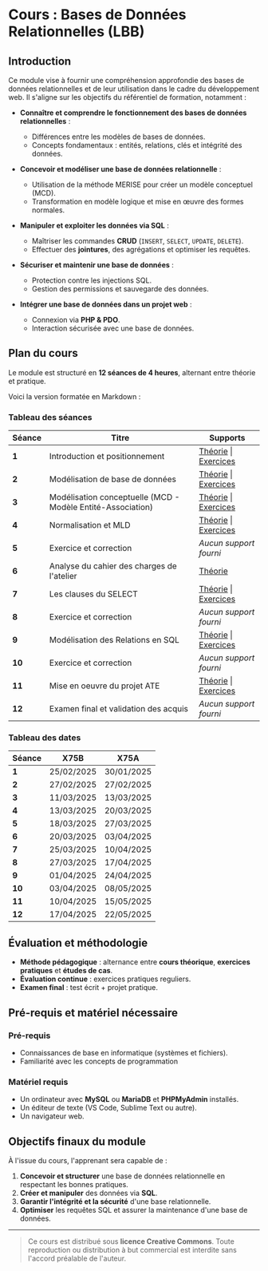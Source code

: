 # **Cours : Bases de Données Relationnelles (LBB)**

## **Introduction**
Ce module vise à fournir une compréhension approfondie des bases de données relationnelles et de leur utilisation dans le cadre du développement web. Il s'aligne sur les objectifs du référentiel de formation, notamment :

- **Connaître et comprendre le fonctionnement des bases de données relationnelles** :
  - Différences entre les modèles de bases de données.
  - Concepts fondamentaux : entités, relations, clés et intégrité des données.
  
- **Concevoir et modéliser une base de données relationnelle** :
  - Utilisation de la méthode MERISE pour créer un modèle conceptuel (MCD).
  - Transformation en modèle logique et mise en œuvre des formes normales.

- **Manipuler et exploiter les données via SQL** :
  - Maîtriser les commandes **CRUD** (`INSERT`, `SELECT`, `UPDATE`, `DELETE`).
  - Effectuer des **jointures**, des agrégations et optimiser les requêtes.

- **Sécuriser et maintenir une base de données** :
  - Protection contre les injections SQL.
  - Gestion des permissions et sauvegarde des données.

- **Intégrer une base de données dans un projet web** :
  - Connexion via **PHP & PDO**.
  - Interaction sécurisée avec une base de données.

## **Plan du cours**
Le module est structuré en **12 séances de 4 heures**, alternant entre théorie et pratique.

Voici la version formatée en Markdown :

### Tableau des séances

| Séance | Titre                                              | Supports                                           |
|--------|----------------------------------------------------|----------------------------------------------------|
| **1**  | Introduction et positionnement                     | [Théorie](session_1.md) \| [Exercices](session_1_exo.md) |
| **2**  | Modélisation de base de données                    | [Théorie](session_2.md) \| [Exercices](session_2_exo.md) |
| **3**  | Modélisation conceptuelle (MCD - Modèle Entité-Association) | [Théorie](session_3.md) \| [Exercices](session_3_exo.md) |
| **4**  | Normalisation et MLD                               | [Théorie](session_4.md) \| [Exercices](session_4_exo.md) |
| **5**  | Exercice et correction                               | *Aucun support fourni*    
| **6**  | Analyse du cahier des charges de l'atelier         | [Théorie](session_6.md)                             |
| **7**  | Les clauses du SELECT                              | [Théorie](session_7.md) \| [Exercices](session_7_exo.md) |
| **8**  | Exercice et correction                             | *Aucun support fourni*                              |
| **9** | Modélisation des Relations en SQL                  | [Théorie](session_9.md) \| [Exercices](session_9_exo.md) |
| **10**  | Exercice et correction                             | *Aucun support fourni*                              |
| **11** | Mise en oeuvre du projet ATE                       | [Théorie](session_11.md) \| [Exercices](session_11_exo.md) |
| **12** | Examen final et validation des acquis              | *Aucun support fourni*                              |

### Tableau des dates

| Séance | X75B       | X75A       |
|--------|------------|------------|
| **1**  | 25/02/2025 | 30/01/2025 |
| **2**  | 27/02/2025 | 27/02/2025 |
| **3**  | 11/03/2025 | 13/03/2025 |
| **4**  | 13/03/2025 | 20/03/2025 |
| **5**  | 18/03/2025 | 27/03/2025 |
| **6**  | 20/03/2025 | 03/04/2025 |
| **7**  | 25/03/2025 | 10/04/2025 |
| **8**  | 27/03/2025 | 17/04/2025 |
| **9**  | 01/04/2025 | 24/04/2025 |
| **10** | 03/04/2025 | 08/05/2025 |
| **11** | 10/04/2025 | 15/05/2025 |
| **12** | 17/04/2025 | 22/05/2025 |



## **Évaluation et méthodologie**
- **Méthode pédagogique** : alternance entre **cours théorique**, **exercices pratiques** et **études de cas**.
- **Évaluation continue** : exercices pratiques reguliers.
- **Examen final** : test écrit + projet pratique.


## **Pré-requis et matériel nécessaire**
### **Pré-requis**
- Connaissances de base en informatique (systèmes et fichiers).
- Familiarité avec les concepts de programmation

### **Matériel requis**
- Un ordinateur avec **MySQL** ou **MariaDB** et **PHPMyAdmin** installés.
- Un éditeur de texte (VS Code, Sublime Text ou autre).
- Un navigateur web.


## **Objectifs finaux du module**
À l'issue du cours, l'apprenant sera capable de :
1. **Concevoir et structurer** une base de données relationnelle en respectant les bonnes pratiques.
2. **Créer et manipuler** des données via **SQL**.
3. **Garantir l'intégrité et la sécurité** d'une base relationnelle.
4. **Optimiser** les requêtes SQL et assurer la maintenance d'une base de données.

---
> Ce cours est distribué sous **licence Creative Commons**. Toute reproduction ou distribution à but commercial est interdite sans l'accord préalable de l'auteur.
